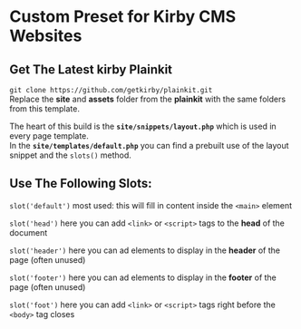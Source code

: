 # Custom Preset for Kirby CMS Websites

## Get The Latest kirby Plainkit
`git clone https://github.com/getkirby/plainkit.git`  
Replace the **site** and **assets** folder from the **plainkit** with the same folders from this template.


The heart of this build is the **`site/snippets/layout.php`** which is used in every page template.  
In the **`site/templates/default.php`** you can find a prebuilt use of the layout snippet and the `slots()` method.  
  
## Use The Following Slots:
`slot('default')`   most used: this will fill in content inside the `<main>` element  
  
`slot('head')`      here you can add `<link>` or `<script>` tags to the **head** of the document  
  
`slot('header')`    here you can ad elements to display in the **header** of the page (often unused)  
  
`slot('footer')`    here you can ad elements to display in the **footer** of the page (often unused)  
  
`slot('foot')`      here you can add `<link>` or `<script>` tags right before the `<body>` tag closes
